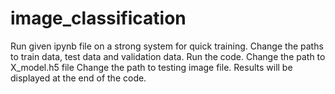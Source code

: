 # image_classification
Run given ipynb file on a strong system for quick training.
Change the paths to train data, test data and validation data.
Run the code.
Change the path to X_model.h5 file
Change the path to testing image file.
Results will be displayed at the end of the code.
